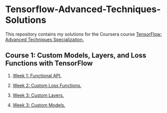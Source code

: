 # Tensorflow-Advanced-Techniques-Solutions

This repository contains my solutions for the Coursera course [TensorFlow: Advanced Techniques Specialization.](https://www.coursera.org/specializations/tensorflow-advanced-techniques)

## Course 1: Custom Models, Layers, and Loss Functions with TensorFlow

1. [Week 1: Functional API.](Course-1/../Course%201/Week1_Assignment.ipynb)

2. [Week 2: Custom Loss Functions.](Course-1/../Course%201/Week2_Assignment.ipynb)
3. [Week 3: Custom Layers.](Course-1/../Course%201/Week3_Assignment.ipynb)
4. [Week 3: Custom Models.](Course-1/../Course%201/Week4_Assignment.ipynb)
